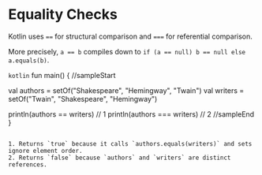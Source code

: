 # Equality Checks

Kotlin uses `==` for structural comparison and `===` for referential comparison.

More precisely, `a == b` compiles down to `if (a == null) b == null else a.equals(b)`.

```kotlin```
fun main() {
//sampleStart

  val authors = setOf("Shakespeare", "Hemingway", "Twain")
  val writers = setOf("Twain", "Shakespeare", "Hemingway")

  println(authors == writers)   // 1
  println(authors === writers)  // 2
//sampleEnd
}
```

1. Returns `true` because it calls `authors.equals(writers)` and sets ignore element order.
2. Returns `false` because `authors` and `writers` are distinct references.
